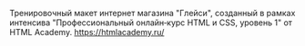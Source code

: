 Тренировочный макет интернет магазина "Глейси", созданный в рамках интенсива "Профессиональный онлайн‑курс HTML и CSS, уровень 1" от HTML Academy. https://htmlacademy.ru/
